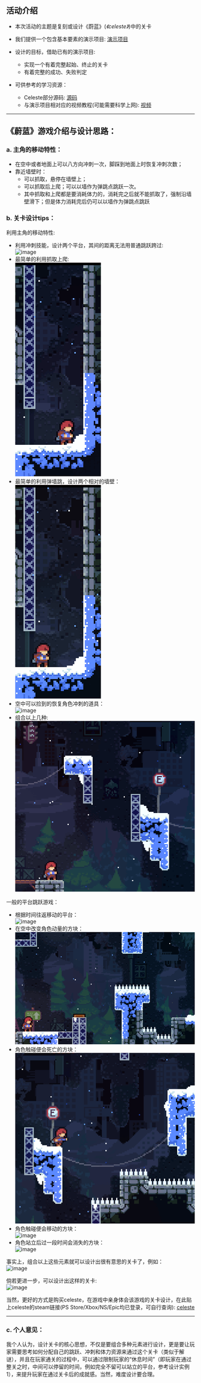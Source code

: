 ## 活动介绍
- 本次活动的主题是复刻或设计《蔚蓝》(*《celeste》*)中的关卡

- 我们提供一个包含基本要素的演示项目: [演示项目](github.com/mixandjam/Celeste-Movement)

- 设计的目标，借助已有的演示项目:
  - 实现一个有着完整起始、终止的关卡
  - 有着完整的成功、失败判定
- 可供参考的学习资源：
  - Celeste部分源码: [源码](github.com/NoelFB/Celeste)
  - 与演示项目相对应的视频教程(可能需要科学上网): [视频](youtu.be/STyY26a_dPY)

---
## 《蔚蓝》游戏介绍与设计思路：
### a. 主角的移动特性：
- 在空中或者地面上可以八方向冲刺一次，脚踩到地面上时恢复冲刺次数；
- 靠近墙壁时：
  - 可以抓取，悬停在墙壁上；
  - 可以抓取后上爬；可以以墙作为弹跳点跳跃一次。
  - 其中抓取和上爬都是要消耗体力的，消耗完之后就不能抓取了，强制沿墙壁滑下；但是体力消耗完后仍可以以墙作为弹跳点跳跃

### b. 关卡设计tips：
  利用主角的移动特性:
  - 利用冲刺技能，设计两个平台，其间的距离无法用普通跳跃跨过:<br>
  ![image](https://github.com/MagicCircleStudio/celeste-level-design/blob/master/gifs/1.gif)
  - 最简单的利用抓取上爬:<br>
  ![image](https://github.com/MagicCircleStudio/celeste-level-design/blob/master/gifs/2.gif)
  - 最简单的利用弹墙跳，设计两个相对的墙壁：<br>
  ![image](https://github.com/MagicCircleStudio/celeste-level-design/blob/master/gifs/3.gif)
  - 空中可以捡到的恢复角色冲刺的道具：<br>
  ![image](https://github.com/MagicCircleStudio/celeste-level-design/blob/master/gifs/4.gif)
  - 组合以上几种: <br>
  ![image](https://github.com/MagicCircleStudio/celeste-level-design/blob/master/gifs/5.gif)

  一般的平台跳跃游戏：
  - 根据时间往返移动的平台：<br>
  ![image](https://github.com/MagicCircleStudio/celeste-level-design/blob/master/gifs/6.gif)
  - 在空中改变角色动量的方块：<br>
  ![image](https://github.com/MagicCircleStudio/celeste-level-design/blob/master/gifs/7.gif)
  - 角色触碰便会死亡的方块：<br>
  ![image](https://github.com/MagicCircleStudio/celeste-level-design/blob/master/gifs/8.gif)
  - 角色触碰便会移动的方块：<br>
  ![image](https://github.com/MagicCircleStudio/celeste-level-design/blob/master/gifs/9.gif)
  - 角色站立后过一段时间会消失的方块：<br>
  ![image](https://github.com/MagicCircleStudio/celeste-level-design/blob/master/gifs/10.gif)

事实上，组合以上这些元素就可以设计出很有意思的关卡了，例如：<br>
![image](https://github.com/MagicCircleStudio/celeste-level-design/blob/master/gifs/exp1.gif)

倘若更进一步，可以设计出这样的关卡:<br>
![image](https://github.com/MagicCircleStudio/celeste-level-design/blob/master/gifs/exp2.gif)

当然，更好的方式是购买celeste，在游戏中亲身体会该游戏的关卡设计，在此贴上celeste的steam链接(PS Store/Xbox/NS/Epic均已登录，可自行查询): [celeste](https://store.steampowered.com/app/504230/Celeste/)

---
### c. 个人意见：
我个人认为，设计关卡的核心思想，不仅是要组合多种元素进行设计，更是要让玩家需要思考如何分配自己的跳跃、冲刺和体力资源来通过这个关卡（类似于解谜），并且在玩家通关的过程中，可以通过限制玩家的“休息时间”（即玩家在通过整关之时，中间可以停留的时间，例如完全不留可以站立的平台，参考设计实例1），来提升玩家在通过关卡后的成就感。当然，难度设计要合理。


